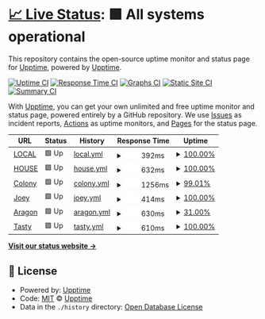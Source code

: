 # [📈 Live Status](https://demo.upptime.js.org): <!--live status--> **🟩 All systems operational**

This repository contains the open-source uptime monitor and status page for [Upptime](https://upptime.js.org), powered by [Upptime](https://github.com/upptime/upptime).

[![Uptime CI](https://github.com/upptime/upptime/workflows/Uptime%20CI/badge.svg)](https://github.com/upptime/upptime/actions?query=workflow%3A%22Uptime+CI%22)
[![Response Time CI](https://github.com/upptime/upptime/workflows/Response%20Time%20CI/badge.svg)](https://github.com/upptime/upptime/actions?query=workflow%3A%22Response+Time+CI%22)
[![Graphs CI](https://github.com/upptime/upptime/workflows/Graphs%20CI/badge.svg)](https://github.com/upptime/upptime/actions?query=workflow%3A%22Graphs+CI%22)
[![Static Site CI](https://github.com/upptime/upptime/workflows/Static%20Site%20CI/badge.svg)](https://github.com/upptime/upptime/actions?query=workflow%3A%22Static+Site+CI%22)
[![Summary CI](https://github.com/upptime/upptime/workflows/Summary%20CI/badge.svg)](https://github.com/upptime/upptime/actions?query=workflow%3A%22Summary+CI%22)

With [Upptime](https://upptime.js.org), you can get your own unlimited and free uptime monitor and status page, powered entirely by a GitHub repository. We use [Issues](https://github.com/upptime/upptime/issues) as incident reports, [Actions](https://github.com/upptime/upptime/actions) as uptime monitors, and [Pages](https://demo.upptime.js.org) for the status page.

<!--start: status pages-->
<!-- This summary is generated by Upptime (https://github.com/upptime/upptime) -->
<!-- Do not edit this manually, your changes will be overwritten -->
<!-- prettier-ignore -->
| URL | Status | History | Response Time | Uptime |
| --- | ------ | ------- | ------------- | ------ |
| <img alt="" src="https://icons.duckduckgo.com/ip3/localpubliceatery.com.ico" height="13"> [LOCAL](https://localpubliceatery.com/) | 🟩 Up | [local.yml](https://github.com/eric-colony/stats/commits/HEAD/history/local.yml) | <details><summary><img alt="Response time graph" src="./graphs/local/response-time-week.png" height="20"> 392ms</summary><br><a href="https://upptime.github.io/upptime/history/local"><img alt="Response time 613" src="https://img.shields.io/endpoint?url=https%3A%2F%2Fraw.githubusercontent.com%2Feric-colony%2Fstats%2FHEAD%2Fapi%2Flocal%2Fresponse-time.json"></a><br><a href="https://upptime.github.io/upptime/history/local"><img alt="24-hour response time 129" src="https://img.shields.io/endpoint?url=https%3A%2F%2Fraw.githubusercontent.com%2Feric-colony%2Fstats%2FHEAD%2Fapi%2Flocal%2Fresponse-time-day.json"></a><br><a href="https://upptime.github.io/upptime/history/local"><img alt="7-day response time 392" src="https://img.shields.io/endpoint?url=https%3A%2F%2Fraw.githubusercontent.com%2Feric-colony%2Fstats%2FHEAD%2Fapi%2Flocal%2Fresponse-time-week.json"></a><br><a href="https://upptime.github.io/upptime/history/local"><img alt="30-day response time 422" src="https://img.shields.io/endpoint?url=https%3A%2F%2Fraw.githubusercontent.com%2Feric-colony%2Fstats%2FHEAD%2Fapi%2Flocal%2Fresponse-time-month.json"></a><br><a href="https://upptime.github.io/upptime/history/local"><img alt="1-year response time 497" src="https://img.shields.io/endpoint?url=https%3A%2F%2Fraw.githubusercontent.com%2Feric-colony%2Fstats%2FHEAD%2Fapi%2Flocal%2Fresponse-time-year.json"></a></details> | <details><summary><a href="https://upptime.github.io/upptime/history/local">100.00%</a></summary><a href="https://upptime.github.io/upptime/history/local"><img alt="All-time uptime 99.98%" src="https://img.shields.io/endpoint?url=https%3A%2F%2Fraw.githubusercontent.com%2Feric-colony%2Fstats%2FHEAD%2Fapi%2Flocal%2Fuptime.json"></a><br><a href="https://upptime.github.io/upptime/history/local"><img alt="24-hour uptime 100.00%" src="https://img.shields.io/endpoint?url=https%3A%2F%2Fraw.githubusercontent.com%2Feric-colony%2Fstats%2FHEAD%2Fapi%2Flocal%2Fuptime-day.json"></a><br><a href="https://upptime.github.io/upptime/history/local"><img alt="7-day uptime 100.00%" src="https://img.shields.io/endpoint?url=https%3A%2F%2Fraw.githubusercontent.com%2Feric-colony%2Fstats%2FHEAD%2Fapi%2Flocal%2Fuptime-week.json"></a><br><a href="https://upptime.github.io/upptime/history/local"><img alt="30-day uptime 99.70%" src="https://img.shields.io/endpoint?url=https%3A%2F%2Fraw.githubusercontent.com%2Feric-colony%2Fstats%2FHEAD%2Fapi%2Flocal%2Fuptime-month.json"></a><br><a href="https://upptime.github.io/upptime/history/local"><img alt="1-year uptime 99.96%" src="https://img.shields.io/endpoint?url=https%3A%2F%2Fraw.githubusercontent.com%2Feric-colony%2Fstats%2FHEAD%2Fapi%2Flocal%2Fuptime-year.json"></a></details>
| <img alt="" src="https://icons.duckduckgo.com/ip3/houseconcepts.com.ico" height="13"> [HOUSE](https://houseconcepts.com/) | 🟩 Up | [house.yml](https://github.com/eric-colony/stats/commits/HEAD/history/house.yml) | <details><summary><img alt="Response time graph" src="./graphs/house/response-time-week.png" height="20"> 632ms</summary><br><a href="https://upptime.github.io/upptime/history/house"><img alt="Response time 553" src="https://img.shields.io/endpoint?url=https%3A%2F%2Fraw.githubusercontent.com%2Feric-colony%2Fstats%2FHEAD%2Fapi%2Fhouse%2Fresponse-time.json"></a><br><a href="https://upptime.github.io/upptime/history/house"><img alt="24-hour response time 406" src="https://img.shields.io/endpoint?url=https%3A%2F%2Fraw.githubusercontent.com%2Feric-colony%2Fstats%2FHEAD%2Fapi%2Fhouse%2Fresponse-time-day.json"></a><br><a href="https://upptime.github.io/upptime/history/house"><img alt="7-day response time 632" src="https://img.shields.io/endpoint?url=https%3A%2F%2Fraw.githubusercontent.com%2Feric-colony%2Fstats%2FHEAD%2Fapi%2Fhouse%2Fresponse-time-week.json"></a><br><a href="https://upptime.github.io/upptime/history/house"><img alt="30-day response time 564" src="https://img.shields.io/endpoint?url=https%3A%2F%2Fraw.githubusercontent.com%2Feric-colony%2Fstats%2FHEAD%2Fapi%2Fhouse%2Fresponse-time-month.json"></a><br><a href="https://upptime.github.io/upptime/history/house"><img alt="1-year response time 554" src="https://img.shields.io/endpoint?url=https%3A%2F%2Fraw.githubusercontent.com%2Feric-colony%2Fstats%2FHEAD%2Fapi%2Fhouse%2Fresponse-time-year.json"></a></details> | <details><summary><a href="https://upptime.github.io/upptime/history/house">100.00%</a></summary><a href="https://upptime.github.io/upptime/history/house"><img alt="All-time uptime 99.69%" src="https://img.shields.io/endpoint?url=https%3A%2F%2Fraw.githubusercontent.com%2Feric-colony%2Fstats%2FHEAD%2Fapi%2Fhouse%2Fuptime.json"></a><br><a href="https://upptime.github.io/upptime/history/house"><img alt="24-hour uptime 100.00%" src="https://img.shields.io/endpoint?url=https%3A%2F%2Fraw.githubusercontent.com%2Feric-colony%2Fstats%2FHEAD%2Fapi%2Fhouse%2Fuptime-day.json"></a><br><a href="https://upptime.github.io/upptime/history/house"><img alt="7-day uptime 100.00%" src="https://img.shields.io/endpoint?url=https%3A%2F%2Fraw.githubusercontent.com%2Feric-colony%2Fstats%2FHEAD%2Fapi%2Fhouse%2Fuptime-week.json"></a><br><a href="https://upptime.github.io/upptime/history/house"><img alt="30-day uptime 100.00%" src="https://img.shields.io/endpoint?url=https%3A%2F%2Fraw.githubusercontent.com%2Feric-colony%2Fstats%2FHEAD%2Fapi%2Fhouse%2Fuptime-month.json"></a><br><a href="https://upptime.github.io/upptime/history/house"><img alt="1-year uptime 99.98%" src="https://img.shields.io/endpoint?url=https%3A%2F%2Fraw.githubusercontent.com%2Feric-colony%2Fstats%2FHEAD%2Fapi%2Fhouse%2Fuptime-year.json"></a></details>
| <img alt="" src="https://icons.duckduckgo.com/ip3/colonydigital.ca.ico" height="13"> [Colony](https://colonydigital.ca/) | 🟩 Up | [colony.yml](https://github.com/eric-colony/stats/commits/HEAD/history/colony.yml) | <details><summary><img alt="Response time graph" src="./graphs/colony/response-time-week.png" height="20"> 1256ms</summary><br><a href="https://upptime.github.io/upptime/history/colony"><img alt="Response time 967" src="https://img.shields.io/endpoint?url=https%3A%2F%2Fraw.githubusercontent.com%2Feric-colony%2Fstats%2FHEAD%2Fapi%2Fcolony%2Fresponse-time.json"></a><br><a href="https://upptime.github.io/upptime/history/colony"><img alt="24-hour response time 1303" src="https://img.shields.io/endpoint?url=https%3A%2F%2Fraw.githubusercontent.com%2Feric-colony%2Fstats%2FHEAD%2Fapi%2Fcolony%2Fresponse-time-day.json"></a><br><a href="https://upptime.github.io/upptime/history/colony"><img alt="7-day response time 1256" src="https://img.shields.io/endpoint?url=https%3A%2F%2Fraw.githubusercontent.com%2Feric-colony%2Fstats%2FHEAD%2Fapi%2Fcolony%2Fresponse-time-week.json"></a><br><a href="https://upptime.github.io/upptime/history/colony"><img alt="30-day response time 1283" src="https://img.shields.io/endpoint?url=https%3A%2F%2Fraw.githubusercontent.com%2Feric-colony%2Fstats%2FHEAD%2Fapi%2Fcolony%2Fresponse-time-month.json"></a><br><a href="https://upptime.github.io/upptime/history/colony"><img alt="1-year response time 1270" src="https://img.shields.io/endpoint?url=https%3A%2F%2Fraw.githubusercontent.com%2Feric-colony%2Fstats%2FHEAD%2Fapi%2Fcolony%2Fresponse-time-year.json"></a></details> | <details><summary><a href="https://upptime.github.io/upptime/history/colony">99.01%</a></summary><a href="https://upptime.github.io/upptime/history/colony"><img alt="All-time uptime 99.96%" src="https://img.shields.io/endpoint?url=https%3A%2F%2Fraw.githubusercontent.com%2Feric-colony%2Fstats%2FHEAD%2Fapi%2Fcolony%2Fuptime.json"></a><br><a href="https://upptime.github.io/upptime/history/colony"><img alt="24-hour uptime 100.00%" src="https://img.shields.io/endpoint?url=https%3A%2F%2Fraw.githubusercontent.com%2Feric-colony%2Fstats%2FHEAD%2Fapi%2Fcolony%2Fuptime-day.json"></a><br><a href="https://upptime.github.io/upptime/history/colony"><img alt="7-day uptime 99.01%" src="https://img.shields.io/endpoint?url=https%3A%2F%2Fraw.githubusercontent.com%2Feric-colony%2Fstats%2FHEAD%2Fapi%2Fcolony%2Fuptime-week.json"></a><br><a href="https://upptime.github.io/upptime/history/colony"><img alt="30-day uptime 99.71%" src="https://img.shields.io/endpoint?url=https%3A%2F%2Fraw.githubusercontent.com%2Feric-colony%2Fstats%2FHEAD%2Fapi%2Fcolony%2Fuptime-month.json"></a><br><a href="https://upptime.github.io/upptime/history/colony"><img alt="1-year uptime 99.93%" src="https://img.shields.io/endpoint?url=https%3A%2F%2Fraw.githubusercontent.com%2Feric-colony%2Fstats%2FHEAD%2Fapi%2Fcolony%2Fuptime-year.json"></a></details>
| <img alt="" src="https://icons.duckduckgo.com/ip3/joeyrestaurants.com.ico" height="13"> [Joey](https://joeyrestaurants.com/) | 🟩 Up | [joey.yml](https://github.com/eric-colony/stats/commits/HEAD/history/joey.yml) | <details><summary><img alt="Response time graph" src="./graphs/joey/response-time-week.png" height="20"> 414ms</summary><br><a href="https://upptime.github.io/upptime/history/joey"><img alt="Response time 639" src="https://img.shields.io/endpoint?url=https%3A%2F%2Fraw.githubusercontent.com%2Feric-colony%2Fstats%2FHEAD%2Fapi%2Fjoey%2Fresponse-time.json"></a><br><a href="https://upptime.github.io/upptime/history/joey"><img alt="24-hour response time 241" src="https://img.shields.io/endpoint?url=https%3A%2F%2Fraw.githubusercontent.com%2Feric-colony%2Fstats%2FHEAD%2Fapi%2Fjoey%2Fresponse-time-day.json"></a><br><a href="https://upptime.github.io/upptime/history/joey"><img alt="7-day response time 414" src="https://img.shields.io/endpoint?url=https%3A%2F%2Fraw.githubusercontent.com%2Feric-colony%2Fstats%2FHEAD%2Fapi%2Fjoey%2Fresponse-time-week.json"></a><br><a href="https://upptime.github.io/upptime/history/joey"><img alt="30-day response time 407" src="https://img.shields.io/endpoint?url=https%3A%2F%2Fraw.githubusercontent.com%2Feric-colony%2Fstats%2FHEAD%2Fapi%2Fjoey%2Fresponse-time-month.json"></a><br><a href="https://upptime.github.io/upptime/history/joey"><img alt="1-year response time 639" src="https://img.shields.io/endpoint?url=https%3A%2F%2Fraw.githubusercontent.com%2Feric-colony%2Fstats%2FHEAD%2Fapi%2Fjoey%2Fresponse-time-year.json"></a></details> | <details><summary><a href="https://upptime.github.io/upptime/history/joey">100.00%</a></summary><a href="https://upptime.github.io/upptime/history/joey"><img alt="All-time uptime 63.67%" src="https://img.shields.io/endpoint?url=https%3A%2F%2Fraw.githubusercontent.com%2Feric-colony%2Fstats%2FHEAD%2Fapi%2Fjoey%2Fuptime.json"></a><br><a href="https://upptime.github.io/upptime/history/joey"><img alt="24-hour uptime 100.00%" src="https://img.shields.io/endpoint?url=https%3A%2F%2Fraw.githubusercontent.com%2Feric-colony%2Fstats%2FHEAD%2Fapi%2Fjoey%2Fuptime-day.json"></a><br><a href="https://upptime.github.io/upptime/history/joey"><img alt="7-day uptime 100.00%" src="https://img.shields.io/endpoint?url=https%3A%2F%2Fraw.githubusercontent.com%2Feric-colony%2Fstats%2FHEAD%2Fapi%2Fjoey%2Fuptime-week.json"></a><br><a href="https://upptime.github.io/upptime/history/joey"><img alt="30-day uptime 99.70%" src="https://img.shields.io/endpoint?url=https%3A%2F%2Fraw.githubusercontent.com%2Feric-colony%2Fstats%2FHEAD%2Fapi%2Fjoey%2Fuptime-month.json"></a><br><a href="https://upptime.github.io/upptime/history/joey"><img alt="1-year uptime 98.33%" src="https://img.shields.io/endpoint?url=https%3A%2F%2Fraw.githubusercontent.com%2Feric-colony%2Fstats%2FHEAD%2Fapi%2Fjoey%2Fuptime-year.json"></a></details>
| <img alt="" src="https://icons.duckduckgo.com/ip3/aragon.ca.ico" height="13"> [Aragon](https://aragon.ca/) | 🟩 Up | [aragon.yml](https://github.com/eric-colony/stats/commits/HEAD/history/aragon.yml) | <details><summary><img alt="Response time graph" src="./graphs/aragon/response-time-week.png" height="20"> 630ms</summary><br><a href="https://upptime.github.io/upptime/history/aragon"><img alt="Response time 374" src="https://img.shields.io/endpoint?url=https%3A%2F%2Fraw.githubusercontent.com%2Feric-colony%2Fstats%2FHEAD%2Fapi%2Faragon%2Fresponse-time.json"></a><br><a href="https://upptime.github.io/upptime/history/aragon"><img alt="24-hour response time 609" src="https://img.shields.io/endpoint?url=https%3A%2F%2Fraw.githubusercontent.com%2Feric-colony%2Fstats%2FHEAD%2Fapi%2Faragon%2Fresponse-time-day.json"></a><br><a href="https://upptime.github.io/upptime/history/aragon"><img alt="7-day response time 630" src="https://img.shields.io/endpoint?url=https%3A%2F%2Fraw.githubusercontent.com%2Feric-colony%2Fstats%2FHEAD%2Fapi%2Faragon%2Fresponse-time-week.json"></a><br><a href="https://upptime.github.io/upptime/history/aragon"><img alt="30-day response time 605" src="https://img.shields.io/endpoint?url=https%3A%2F%2Fraw.githubusercontent.com%2Feric-colony%2Fstats%2FHEAD%2Fapi%2Faragon%2Fresponse-time-month.json"></a><br><a href="https://upptime.github.io/upptime/history/aragon"><img alt="1-year response time 396" src="https://img.shields.io/endpoint?url=https%3A%2F%2Fraw.githubusercontent.com%2Feric-colony%2Fstats%2FHEAD%2Fapi%2Faragon%2Fresponse-time-year.json"></a></details> | <details><summary><a href="https://upptime.github.io/upptime/history/aragon">31.00%</a></summary><a href="https://upptime.github.io/upptime/history/aragon"><img alt="All-time uptime 99.40%" src="https://img.shields.io/endpoint?url=https%3A%2F%2Fraw.githubusercontent.com%2Feric-colony%2Fstats%2FHEAD%2Fapi%2Faragon%2Fuptime.json"></a><br><a href="https://upptime.github.io/upptime/history/aragon"><img alt="24-hour uptime 19.63%" src="https://img.shields.io/endpoint?url=https%3A%2F%2Fraw.githubusercontent.com%2Feric-colony%2Fstats%2FHEAD%2Fapi%2Faragon%2Fuptime-day.json"></a><br><a href="https://upptime.github.io/upptime/history/aragon"><img alt="7-day uptime 31.00%" src="https://img.shields.io/endpoint?url=https%3A%2F%2Fraw.githubusercontent.com%2Feric-colony%2Fstats%2FHEAD%2Fapi%2Faragon%2Fuptime-week.json"></a><br><a href="https://upptime.github.io/upptime/history/aragon"><img alt="30-day uptime 84.12%" src="https://img.shields.io/endpoint?url=https%3A%2F%2Fraw.githubusercontent.com%2Feric-colony%2Fstats%2FHEAD%2Fapi%2Faragon%2Fuptime-month.json"></a><br><a href="https://upptime.github.io/upptime/history/aragon"><img alt="1-year uptime 98.68%" src="https://img.shields.io/endpoint?url=https%3A%2F%2Fraw.githubusercontent.com%2Feric-colony%2Fstats%2FHEAD%2Fapi%2Faragon%2Fuptime-year.json"></a></details>
| <img alt="" src="https://icons.duckduckgo.com/ip3/tastybistro.ca.ico" height="13"> [Tasty](https://tastybistro.ca/) | 🟩 Up | [tasty.yml](https://github.com/eric-colony/stats/commits/HEAD/history/tasty.yml) | <details><summary><img alt="Response time graph" src="./graphs/tasty/response-time-week.png" height="20"> 610ms</summary><br><a href="https://upptime.github.io/upptime/history/tasty"><img alt="Response time 390" src="https://img.shields.io/endpoint?url=https%3A%2F%2Fraw.githubusercontent.com%2Feric-colony%2Fstats%2FHEAD%2Fapi%2Ftasty%2Fresponse-time.json"></a><br><a href="https://upptime.github.io/upptime/history/tasty"><img alt="24-hour response time 395" src="https://img.shields.io/endpoint?url=https%3A%2F%2Fraw.githubusercontent.com%2Feric-colony%2Fstats%2FHEAD%2Fapi%2Ftasty%2Fresponse-time-day.json"></a><br><a href="https://upptime.github.io/upptime/history/tasty"><img alt="7-day response time 610" src="https://img.shields.io/endpoint?url=https%3A%2F%2Fraw.githubusercontent.com%2Feric-colony%2Fstats%2FHEAD%2Fapi%2Ftasty%2Fresponse-time-week.json"></a><br><a href="https://upptime.github.io/upptime/history/tasty"><img alt="30-day response time 615" src="https://img.shields.io/endpoint?url=https%3A%2F%2Fraw.githubusercontent.com%2Feric-colony%2Fstats%2FHEAD%2Fapi%2Ftasty%2Fresponse-time-month.json"></a><br><a href="https://upptime.github.io/upptime/history/tasty"><img alt="1-year response time 399" src="https://img.shields.io/endpoint?url=https%3A%2F%2Fraw.githubusercontent.com%2Feric-colony%2Fstats%2FHEAD%2Fapi%2Ftasty%2Fresponse-time-year.json"></a></details> | <details><summary><a href="https://upptime.github.io/upptime/history/tasty">100.00%</a></summary><a href="https://upptime.github.io/upptime/history/tasty"><img alt="All-time uptime 99.88%" src="https://img.shields.io/endpoint?url=https%3A%2F%2Fraw.githubusercontent.com%2Feric-colony%2Fstats%2FHEAD%2Fapi%2Ftasty%2Fuptime.json"></a><br><a href="https://upptime.github.io/upptime/history/tasty"><img alt="24-hour uptime 100.00%" src="https://img.shields.io/endpoint?url=https%3A%2F%2Fraw.githubusercontent.com%2Feric-colony%2Fstats%2FHEAD%2Fapi%2Ftasty%2Fuptime-day.json"></a><br><a href="https://upptime.github.io/upptime/history/tasty"><img alt="7-day uptime 100.00%" src="https://img.shields.io/endpoint?url=https%3A%2F%2Fraw.githubusercontent.com%2Feric-colony%2Fstats%2FHEAD%2Fapi%2Ftasty%2Fuptime-week.json"></a><br><a href="https://upptime.github.io/upptime/history/tasty"><img alt="30-day uptime 100.00%" src="https://img.shields.io/endpoint?url=https%3A%2F%2Fraw.githubusercontent.com%2Feric-colony%2Fstats%2FHEAD%2Fapi%2Ftasty%2Fuptime-month.json"></a><br><a href="https://upptime.github.io/upptime/history/tasty"><img alt="1-year uptime 99.95%" src="https://img.shields.io/endpoint?url=https%3A%2F%2Fraw.githubusercontent.com%2Feric-colony%2Fstats%2FHEAD%2Fapi%2Ftasty%2Fuptime-year.json"></a></details>

<!--end: status pages-->

[**Visit our status website →**](https://demo.upptime.js.org)

## 📄 License

- Powered by: [Upptime](https://github.com/upptime/upptime)
- Code: [MIT](./LICENSE) © [Upptime](https://upptime.js.org)
- Data in the `./history` directory: [Open Database License](https://opendatacommons.org/licenses/odbl/1-0/)
